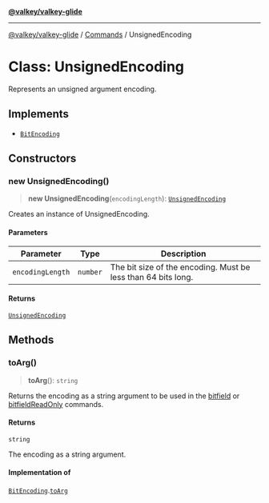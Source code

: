 [**@valkey/valkey-glide**](../../README.md)

***

[@valkey/valkey-glide](../../modules.md) / [Commands](../README.md) / UnsignedEncoding

# Class: UnsignedEncoding

Represents an unsigned argument encoding.

## Implements

- [`BitEncoding`](../interfaces/BitEncoding.md)

## Constructors

### new UnsignedEncoding()

> **new UnsignedEncoding**(`encodingLength`): [`UnsignedEncoding`](UnsignedEncoding.md)

Creates an instance of UnsignedEncoding.

#### Parameters

| Parameter | Type | Description |
| ------ | ------ | ------ |
| `encodingLength` | `number` | The bit size of the encoding. Must be less than 64 bits long. |

#### Returns

[`UnsignedEncoding`](UnsignedEncoding.md)

## Methods

### toArg()

> **toArg**(): `string`

Returns the encoding as a string argument to be used in the [bitfield](../../BaseClient/classes/BaseClient.md#bitfield) or
[bitfieldReadOnly](../../BaseClient/classes/BaseClient.md#bitfieldreadonly) commands.

#### Returns

`string`

The encoding as a string argument.

#### Implementation of

[`BitEncoding`](../interfaces/BitEncoding.md).[`toArg`](../interfaces/BitEncoding.md#toarg)
